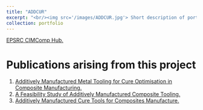 ```yaml
---
title: "ADDCUR"
excerpt: "<br/><img src='/images/ADDCUR.jpg'> Short description of portfolio item number 1"
collection: portfolio
---
```


<u><a href="https://cimcomp.ac.uk/research/additively-manufactured-cure-tooling-addcur/" target="_blank" rel="noopener">EPSRC CIMComp Hub</a>.</u>

# Publications arising from this project

1. <u><a href="https://max-valentine.github.io/publication/2022-06-26-ADDCUR-1" target="_blank" rel="noopener">Additively Manufactured Metal Tooling for Cure Optimisation in Composite Manufacturing</a>.</u>
2. <u><a href="https://max-valentine.github.io/publication/2022-10-19-ADDCUR-2" target="_blank" rel="noopener">A Feasibility Study of Additively Manufactured Composite Tooling</a>.</u>
3. <u><a href="https://max-valentine.github.io/publication/2023-08-31-ADDCUR-3" target="_blank" rel="noopener">Additively Manufactured Cure Tools for Composites Manufacture</a>.</u>

